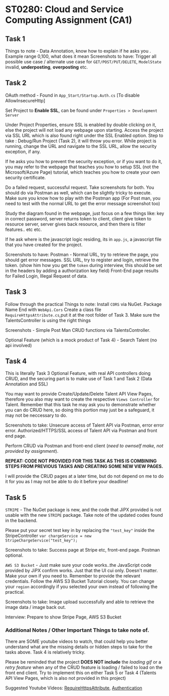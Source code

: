 # ST0280: Cloud and Service Computing Assignment (CA1)


## Task 1
Things to note - Data Annotation, know how to explain if he asks you . Example range 0,100, what does it mean
Screenshots to have: Trigger all possible use case / alternate use case for `GET/POST/PUT/DELETE`, `ModelState` invalid, **underposting**, **overposting** etc.

## Task 2
OAuth method - Found in `App_Start/Startup.Auth.cs` [To disable AllowInsecureHttp]

Set Project to **Enable SSL**, can be found under `Properties > Development Server `

Under Project Properties, ensure SSL is enabled by double clicking on it, else the project will not load any webpage upon starting.
Access the project via SSL URL which is also found right under the SSL Enabled option.
Step to take : Debug/Run Project (Task 2), it will throw you error. While project is running, change the URL and navigate to the SSL URL, allow the security exception, if any.

If he asks you how to prevent the security exception, or if you want to do it, you may refer to the webpage that teaches you how to setup SSL (not the Microsoft/Azure Page) tutorial, which teaches you how to create your own security certificate.

Do a failed request, successful request. Take screenshots for both. You should do via Postman as well, which can be slightly tricky to execute. 
Make sure you know how to play with the Postman app (For Post man, you need to test with the normal URL to get the error message screenshot too)

Study the diagram found in the webpage, just focus on a few things like: key in correct password, server returns token to client, client give token to resource server, server gives back resource, and then there is filter features.. etc etc.

If he ask where is the javascript logic residing, its in `app.js`, a javascript file that you have created for the project.

Screenshots to have:
Postman - Normal URL, try to retrieve the page, you should get error messages.
SSL URL, try to register and login, retrieve the token. (show him how you get the `token` during interview, this should be set in the headers by adding a authorization key field)
Front-End page results for Failed Login, Illegal Request of data.

## Task 3
Follow through the practical
Things to note:
Install `CORS` via NuGet. Package Name End with `WebApi.Cors`
Create a class file `RequireHttpsAttribute.cs`,put it at the root folder of Task 3.
Make sure the TalentsController is using the right things

Screenshots - Simple Post Man CRUD functions via TalentsController.

Optional Feature (which is a mock product of Task 4) - Search Talent (no api involved)



## Task 4
This is literally Task 3 Optional Feature, with real API controllers doing CRUD, and the securing part is to make use of Task 1 and Task 2 (Data Annotation and SSL)

You may want to provide Create/Update/Delete Talent API View Pages, therefore you also may want to create the respective `Views Controller` for Talent.
Remember that this task he may ask you to demonstrate whether you can do CRUD here, so doing this portion may just be a safeguard, it may not be neccessary to do.

Screenshots to take: Unsecure access of Talent API via Postman, error error error. Authorized/HTTPS/SSL access of Talent API via Postman and front end page.

Perform CRUD via Postman and front-end client (*need to ownself make, not provided by assignment*).

**REPEAT: CODE NOT PROVIDED FOR THIS TASK AS THIS IS COMBINING STEPS FROM PREVIOUS TASKS AND CREATING SOME NEW VIEW PAGES.**

I will provide the CRUD pages at a later time, but do not depend on me to do it for you as I may not be able to do it before your deadline!



## Task 5
`STRIPE` - The NuGet package is new, and the code that JiPX provided is not usable with the new `STRIPE` package. Take note of the updated codes found in the backend.

Please put your secret test key in by replacing the `"test_key"` inside the StripeController
`var chargeService = new StripeChargeService("test_key");`

Screenshots to take: Success page at Stripe etc, front-end page. Postman optional.

`AWS S3 Bucket` - Just make sure your code works..the JavaScript code provided by JiPX confirm works. Just that the UI cui only. Doesn't matter. Make your own if you need to. Remember to provide the relevant credentials. Follow the AWS S3 Bucket Tutorial closely. You can change your `region` accordingly if you selected your own instead of following the practical.

Screenshots to take: Image upload successfully and able to retrieve the image data / image back out.

Interview: Prepare to show Stripe Page, AWS S3 Bucket

### Additional Notes / Other Important Things to take note of.

There are SOME youtube videos to watch, that could help you better understand what are the missing details or hidden steps to take for the tasks above. Task 4 is relatively tricky.

Please be reminded that the project **DOES NOT include** the *loading gif* or a *retry feature* when any of the CRUD feature is loading / failed to load on the front end client. Try to implement this on either Task 5 or Task 4 (Talents API View Pages, which is also not provided in this project)


Suggested Youtube Videos: [RequireHttpsAttribute](https://www.youtube.com/watch?v=xIzlD-frEw4&t=179s), [Authentication](https://www.youtube.com/watch?v=BZnmhyZzKgs)
